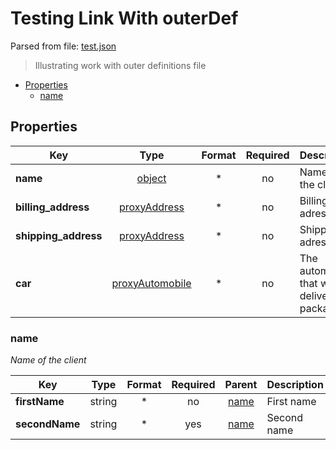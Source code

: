 # __Testing Link With outerDef__

Parsed from file: [test.json](https://github.com/McCastles/JMC/blob/master/examples/outer/test.json)
> Illustrating work with outer definitions file
* [Properties](#properties)
	* [name](#name)
## __Properties__
|Key|Type|Format|Required|Description|
|-|:-:|:-:|:-:|-|
|__name__|[object](#name)|*|no|Name of the client|
|__billing_address__|[proxyAddress](./definitions/proxy.md#proxyAddress)|*|no|Billing adress|
|__shipping_address__|[proxyAddress](./definitions/proxy.md#proxyAddress)|*|no|Shipping adress|
|__car__|[proxyAutomobile](./definitions/proxy.md#proxyAutomobile)|*|no|The automobile that will deliver the package|
### __name__
_Name of the client_

|Key|Type|Format|Required|Parent|Description|
|-|:-:|:-:|:-:|:-:|-|
|__firstName__|string|*|no|[name](#name)|First name|
|__secondName__|string|*|yes|[name](#name)|Second name|